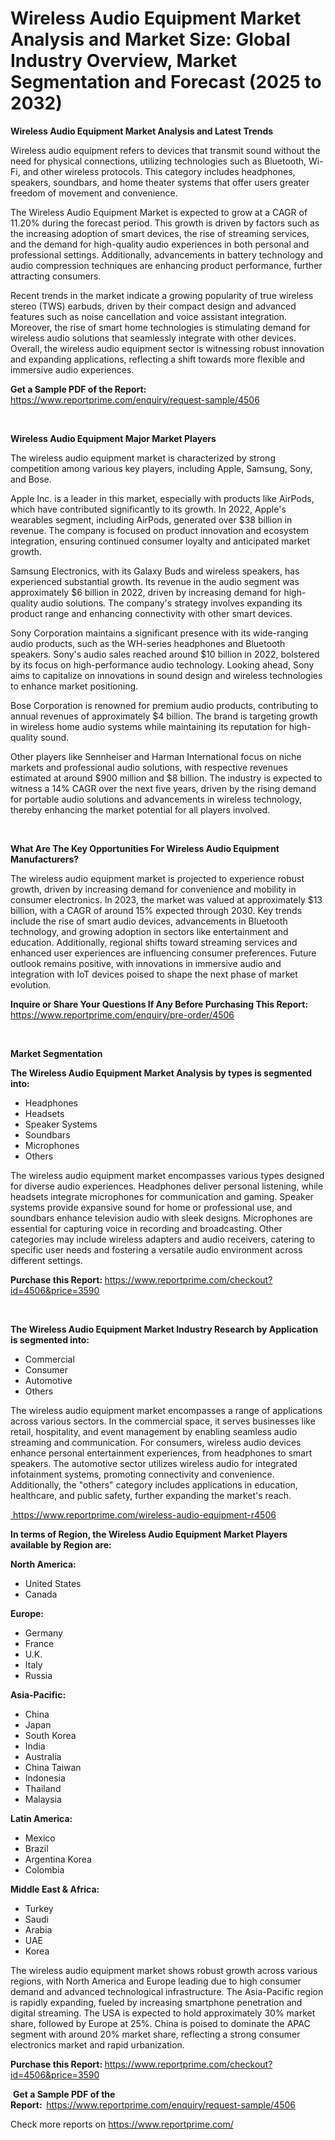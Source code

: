 <p><h1>Wireless Audio Equipment Market Analysis and Market Size: Global Industry Overview, Market Segmentation and Forecast (2025 to 2032)</h1></p><p><strong>Wireless Audio Equipment Market Analysis and Latest Trends</strong></p>
<p><p>Wireless audio equipment refers to devices that transmit sound without the need for physical connections, utilizing technologies such as Bluetooth, Wi-Fi, and other wireless protocols. This category includes headphones, speakers, soundbars, and home theater systems that offer users greater freedom of movement and convenience.</p><p>The Wireless Audio Equipment Market is expected to grow at a CAGR of 11.20% during the forecast period. This growth is driven by factors such as the increasing adoption of smart devices, the rise of streaming services, and the demand for high-quality audio experiences in both personal and professional settings. Additionally, advancements in battery technology and audio compression techniques are enhancing product performance, further attracting consumers. </p><p>Recent trends in the market indicate a growing popularity of true wireless stereo (TWS) earbuds, driven by their compact design and advanced features such as noise cancellation and voice assistant integration. Moreover, the rise of smart home technologies is stimulating demand for wireless audio solutions that seamlessly integrate with other devices. Overall, the wireless audio equipment sector is witnessing robust innovation and expanding applications, reflecting a shift towards more flexible and immersive audio experiences.</p></p>
<p><strong>Get a Sample PDF of the Report:&nbsp;</strong> <a href="https://www.reportprime.com/enquiry/request-sample/4506?utm_campaign=2299&utm_medium=2&utm_source=Github&utm_content=ia&utm_term=19032025&utm_id=wireless-audio-equipment">https://www.reportprime.com/enquiry/request-sample/4506</a></p>
<p>&nbsp;</p>
<p><strong>Wireless Audio Equipment Major Market Players</strong></p>
<p><p>The wireless audio equipment market is characterized by strong competition among various key players, including Apple, Samsung, Sony, and Bose. </p><p>Apple Inc. is a leader in this market, especially with products like AirPods, which have contributed significantly to its growth. In 2022, Apple's wearables segment, including AirPods, generated over $38 billion in revenue. The company is focused on product innovation and ecosystem integration, ensuring continued consumer loyalty and anticipated market growth.</p><p>Samsung Electronics, with its Galaxy Buds and wireless speakers, has experienced substantial growth. Its revenue in the audio segment was approximately $6 billion in 2022, driven by increasing demand for high-quality audio solutions. The company's strategy involves expanding its product range and enhancing connectivity with other smart devices.</p><p>Sony Corporation maintains a significant presence with its wide-ranging audio products, such as the WH-series headphones and Bluetooth speakers. Sony's audio sales reached around $10 billion in 2022, bolstered by its focus on high-performance audio technology. Looking ahead, Sony aims to capitalize on innovations in sound design and wireless technologies to enhance market positioning.</p><p>Bose Corporation is renowned for premium audio products, contributing to annual revenues of approximately $4 billion. The brand is targeting growth in wireless home audio systems while maintaining its reputation for high-quality sound.</p><p>Other players like Sennheiser and Harman International focus on niche markets and professional audio solutions, with respective revenues estimated at around $900 million and $8 billion. The industry is expected to witness a 14% CAGR over the next five years, driven by the rising demand for portable audio solutions and advancements in wireless technology, thereby enhancing the market potential for all players involved.</p></p>
<p>&nbsp;</p>
<p><strong>What Are The Key Opportunities For Wireless Audio Equipment Manufacturers?</strong></p>
<p><p>The wireless audio equipment market is projected to experience robust growth, driven by increasing demand for convenience and mobility in consumer electronics. In 2023, the market was valued at approximately $13 billion, with a CAGR of around 15% expected through 2030. Key trends include the rise of smart audio devices, advancements in Bluetooth technology, and growing adoption in sectors like entertainment and education. Additionally, regional shifts toward streaming services and enhanced user experiences are influencing consumer preferences. Future outlook remains positive, with innovations in immersive audio and integration with IoT devices poised to shape the next phase of market evolution.</p></p>
<p><strong>Inquire or Share Your Questions If Any Before Purchasing This Report:</strong> <a href="https://www.reportprime.com/enquiry/pre-order/4506?utm_campaign=2299&utm_medium=2&utm_source=Github&utm_content=ia&utm_term=19032025&utm_id=wireless-audio-equipment">https://www.reportprime.com/enquiry/pre-order/4506</a></p>
<p>&nbsp;</p>
<p><strong>Market Segmentation</strong></p>
<p><strong>The Wireless Audio Equipment Market Analysis by types is segmented into:</strong></p>
<p><ul><li>Headphones</li><li>Headsets</li><li>Speaker Systems</li><li>Soundbars</li><li>Microphones</li><li>Others</li></ul></p>
<p><p>The wireless audio equipment market encompasses various types designed for diverse audio experiences. Headphones deliver personal listening, while headsets integrate microphones for communication and gaming. Speaker systems provide expansive sound for home or professional use, and soundbars enhance television audio with sleek designs. Microphones are essential for capturing voice in recording and broadcasting. Other categories may include wireless adapters and audio receivers, catering to specific user needs and fostering a versatile audio environment across different settings.</p></p>
<p><strong>Purchase this Report:&nbsp;</strong><a href="https://www.reportprime.com/checkout?id=4506&price=3590&utm_campaign=2299&utm_medium=2&utm_source=Github&utm_content=ia&utm_term=19032025&utm_id=wireless-audio-equipment">https://www.reportprime.com/checkout?id=4506&price=3590</a></p>
<p>&nbsp;</p>
<p><strong>The Wireless Audio Equipment Market Industry Research by Application is segmented into:</strong></p>
<p><ul><li>Commercial</li><li>Consumer</li><li>Automotive</li><li>Others</li></ul></p>
<p><p>The wireless audio equipment market encompasses a range of applications across various sectors. In the commercial space, it serves businesses like retail, hospitality, and event management by enabling seamless audio streaming and communication. For consumers, wireless audio devices enhance personal entertainment experiences, from headphones to smart speakers. The automotive sector utilizes wireless audio for integrated infotainment systems, promoting connectivity and convenience. Additionally, the "others" category includes applications in education, healthcare, and public safety, further expanding the market's reach.</p></p>
<p><a href="https://www.reportprime.com/wireless-audio-equipment-r4506?utm_campaign=2299&utm_medium=2&utm_source=Github&utm_content=ia&utm_term=19032025&utm_id=wireless-audio-equipment">&nbsp;https://www.reportprime.com/wireless-audio-equipment-r4506</a></p>
<p><strong>In terms of Region, the Wireless Audio Equipment Market Players available by Region are:</strong></p>
<p>
    <p> <strong> North America: </strong>
        <ul>
            <li>United States</li>
            <li>Canada</li>
        </ul>
        </p> 
    <p> <strong> Europe: </strong>
        <ul>
            <li>Germany</li>
            <li>France</li>
            <li>U.K.</li>
            <li>Italy</li>
            <li>Russia</li>
        </ul>
        </p> 
    <p> <strong> Asia-Pacific: </strong>
        <ul>
            <li>China</li>
            <li>Japan</li>
            <li>South Korea</li>
            <li>India</li>
            <li>Australia</li>
            <li>China Taiwan</li>
            <li>Indonesia</li>
            <li>Thailand</li>
            <li>Malaysia</li>
        </ul>
        </p> 
    <p> <strong> Latin America: </strong>
        <ul>
            <li>Mexico</li>
            <li>Brazil</li>
            <li>Argentina Korea</li>
            <li>Colombia</li>
        </ul>
        </p> 
    <p> <strong> Middle East & Africa: </strong>
        <ul>
            <li>Turkey</li>
            <li>Saudi</li>
            <li>Arabia</li>
            <li>UAE</li>
            <li>Korea</li>
        </ul>
    </p>
    </p>
<p><p>The wireless audio equipment market shows robust growth across various regions, with North America and Europe leading due to high consumer demand and advanced technological infrastructure. The Asia-Pacific region is rapidly expanding, fueled by increasing smartphone penetration and digital streaming. The USA is expected to hold approximately 30% market share, followed by Europe at 25%. China is poised to dominate the APAC segment with around 20% market share, reflecting a strong consumer electronics market and rapid urbanization.</p></p>
<p><strong>Purchase this Report: </strong><a href="https://www.reportprime.com/checkout?id=4506&price=3590&utm_campaign=2299&utm_medium=2&utm_source=Github&utm_content=ia&utm_term=19032025&utm_id=wireless-audio-equipment">https://www.reportprime.com/checkout?id=4506&price=3590</a></p>
<p>&nbsp;<strong>Get a Sample PDF of the Report:&nbsp;&nbsp;</strong><a href="https://www.reportprime.com/enquiry/request-sample/4506?utm_campaign=2299&utm_medium=2&utm_source=Github&utm_content=ia&utm_term=19032025&utm_id=wireless-audio-equipment">https://www.reportprime.com/enquiry/request-sample/4506</a></p>
<p><strong></strong></p>
<p>Check more reports on <a href="https://www.reportprime.com/?utm_campaign=2299&utm_medium=2&utm_source=Github&utm_content=ia&utm_term=19032025&utm_id=wireless-audio-equipment">https://www.reportprime.com/</a></p>